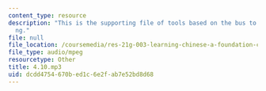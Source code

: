 ```yaml
---
content_type: resource
description: "This is the supporting file of tools based on the bus to mi\xE1ny\xE1\
  ng."
file: null
file_location: /coursemedia/res-21g-003-learning-chinese-a-foundation-course-in-mandarin-spring-2011/dcdd4754670bed1c6e2fab7e52bd8d68_4.10.mp3
file_type: audio/mpeg
resourcetype: Other
title: 4.10.mp3
uid: dcdd4754-670b-ed1c-6e2f-ab7e52bd8d68
---
```

